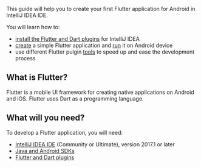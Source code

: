This guide will help you to create your first Flutter application for Android in IntelliJ IDEA IDE.

You will learn how to:

- [install the Flutter  and Dart plugins](install.md) for IntelliJ IDEA
- [create](create_app.md) a simple Flutter application and [run](run_app.md) it on Android device
- use different Flutter pulgin [tools](flutter_tools.md) to speed up and ease the development process

## What is Flutter? ##
Flutter is a mobile UI framework for creating native applications on Android and iOS. Flutter uses Dart as a programming language.
## What will you need? ##
To develop a Flutter application, you will need:

- [IntelliJ IDEA IDE](https://www.jetbrains.com/idea/download/) (Community or Ultimate), version 2017.1 or later
- [Java and Android SDKs](https://www.jetbrains.com/help/idea/sdk.html)
- [Flutter and Dart plugins](install.md)
